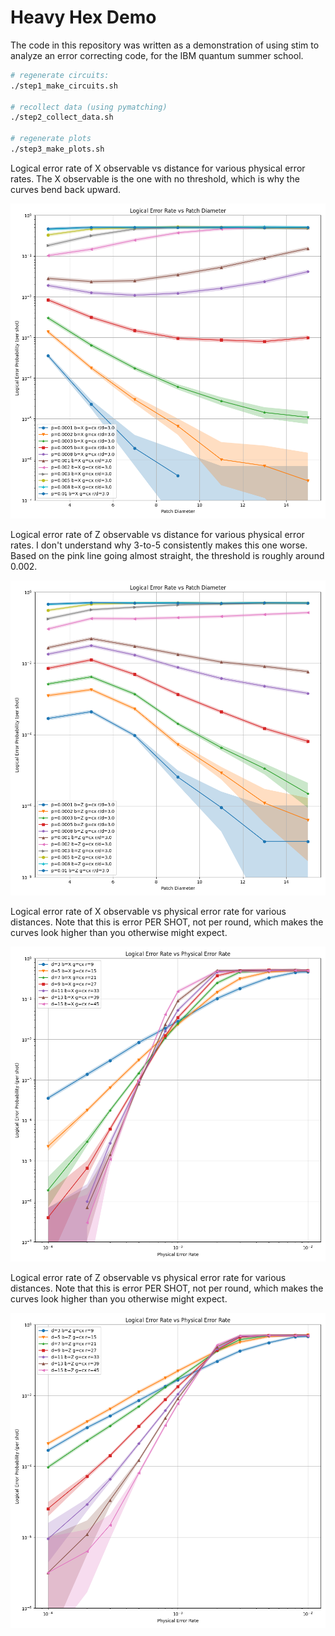 # Heavy Hex Demo

The code in this repository was written as a demonstration of using stim to analyze an error correcting code, for the IBM quantum summer school.

```bash
# regenerate circuits:
./step1_make_circuits.sh

# recollect data (using pymatching)
./step2_collect_data.sh

# regenerate plots
./step3_make_plots.sh
```

Logical error rate of X observable vs distance for various physical error rates.
The X observable is the one with no threshold, which is why the curves bend back upward.

![d_vs_lp_x](out/plots/d_vs_lp_x.png)

Logical error rate of Z observable vs distance for various physical error rates.
I don't understand why 3-to-5 consistently makes this one worse.
Based on the pink line going almost straight, the threshold is roughly around 0.002.

![d_vs_lp_x](out/plots/d_vs_lp_z.png)

Logical error rate of X observable vs physical error rate for various distances.
Note that this is error PER SHOT, not per round, which makes the curves look higher than you otherwise might expect.

![d_vs_lp_x](out/plots/p_vs_lp_x.png)

Logical error rate of Z observable vs physical error rate for various distances.
Note that this is error PER SHOT, not per round, which makes the curves look higher than you otherwise might expect.

![d_vs_lp_x](out/plots/p_vs_lp_z.png)
